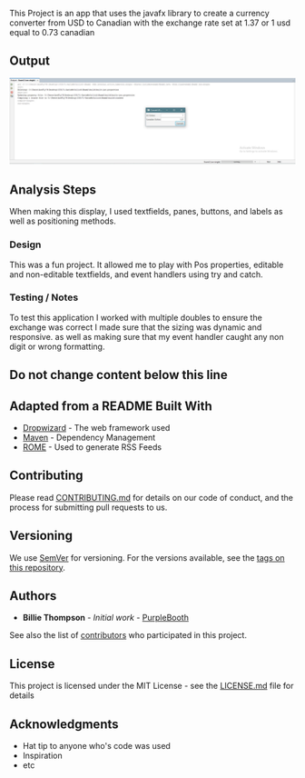 This Project is an app that uses the javafx library to create a currency converter from USD to Canadian with the exchange rate set at 1.37 or 1 usd equal to 0.73 canadian

## Output

![Sample Output](README.JPG)

## Analysis Steps

When making this display, I used textfields, panes, buttons, and labels as well as positioning methods.
### Design

This was a fun project. It allowed me to play with Pos properties, editable and non-editable textfields, and event handlers using try and catch.

### Testing / Notes

To test this application I worked with multiple doubles to ensure the exchange was correct I made sure that the sizing was dynamic and responsive. as well as making sure that my event handler caught any non digit or wrong formatting.

## Do not change content below this line
## Adapted from a README Built With

* [Dropwizard](http://www.dropwizard.io/1.0.2/docs/) - The web framework used
* [Maven](https://maven.apache.org/) - Dependency Management
* [ROME](https://rometools.github.io/rome/) - Used to generate RSS Feeds

## Contributing

Please read [CONTRIBUTING.md](https://gist.github.com/PurpleBooth/b24679402957c63ec426) for details on our code of conduct, and the process for submitting pull requests to us.

## Versioning

We use [SemVer](http://semver.org/) for versioning. For the versions available, see the [tags on this repository](https://github.com/your/project/tags). 

## Authors

* **Billie Thompson** - *Initial work* - [PurpleBooth](https://github.com/PurpleBooth)

See also the list of [contributors](https://github.com/your/project/contributors) who participated in this project.

## License

This project is licensed under the MIT License - see the [LICENSE.md](LICENSE.md) file for details

## Acknowledgments

* Hat tip to anyone who's code was used
* Inspiration
* etc
